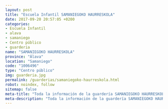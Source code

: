 ```yaml
---
layout: post
title: "Escuela Infantil SAMANIEGOKO HAURRESKOLA"
date: 2017-09-20 20:57:05 +0200
categories:
- Escuela Infantil
- alava
- samaniego
- Centro público
- guarderia
name: "SAMANIEGOKO HAURRESKOLA"
province: "Álava"
location: "Samaniego"
code: "1006496"
type: "Centro público"
img: guarderia.jpg
permalink: /guarderias/samaniegoko-haurreskola.html
robot: noindex, follow
sitemap: false
meta-title: "Toda la información de la guardería SAMANIEGOKO HAURRESKOLA"
meta-description: "Toda la información de la guardería SAMANIEGOKO HAURRESKOLA"
---
```

